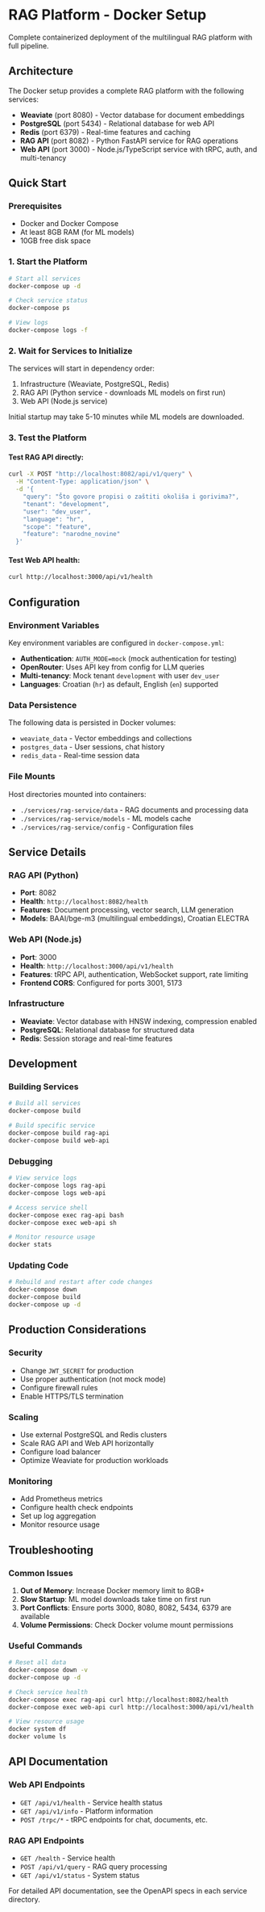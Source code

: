 # RAG Platform - Docker Setup

Complete containerized deployment of the multilingual RAG platform with full pipeline.

## Architecture

The Docker setup provides a complete RAG platform with the following services:

- **Weaviate** (port 8080) - Vector database for document embeddings
- **PostgreSQL** (port 5434) - Relational database for web API
- **Redis** (port 6379) - Real-time features and caching
- **RAG API** (port 8082) - Python FastAPI service for RAG operations
- **Web API** (port 3000) - Node.js/TypeScript service with tRPC, auth, and multi-tenancy

## Quick Start

### Prerequisites

- Docker and Docker Compose
- At least 8GB RAM (for ML models)
- 10GB free disk space

### 1. Start the Platform

```bash
# Start all services
docker-compose up -d

# Check service status
docker-compose ps

# View logs
docker-compose logs -f
```

### 2. Wait for Services to Initialize

The services will start in dependency order:
1. Infrastructure (Weaviate, PostgreSQL, Redis)
2. RAG API (Python service - downloads ML models on first run)
3. Web API (Node.js service)

Initial startup may take 5-10 minutes while ML models are downloaded.

### 3. Test the Platform

#### Test RAG API directly:
```bash
curl -X POST "http://localhost:8082/api/v1/query" \
  -H "Content-Type: application/json" \
  -d '{
    "query": "Što govore propisi o zaštiti okoliša i gorivima?",
    "tenant": "development",
    "user": "dev_user",
    "language": "hr",
    "scope": "feature",
    "feature": "narodne_novine"
  }'
```

#### Test Web API health:
```bash
curl http://localhost:3000/api/v1/health
```

## Configuration

### Environment Variables

Key environment variables are configured in `docker-compose.yml`:

- **Authentication**: `AUTH_MODE=mock` (mock authentication for testing)
- **OpenRouter**: Uses API key from config for LLM queries
- **Multi-tenancy**: Mock tenant `development` with user `dev_user`
- **Languages**: Croatian (`hr`) as default, English (`en`) supported

### Data Persistence

The following data is persisted in Docker volumes:
- `weaviate_data` - Vector embeddings and collections
- `postgres_data` - User sessions, chat history
- `redis_data` - Real-time session data

### File Mounts

Host directories mounted into containers:
- `./services/rag-service/data` - RAG documents and processing data
- `./services/rag-service/models` - ML models cache
- `./services/rag-service/config` - Configuration files

## Service Details

### RAG API (Python)
- **Port**: 8082
- **Health**: `http://localhost:8082/health`
- **Features**: Document processing, vector search, LLM generation
- **Models**: BAAI/bge-m3 (multilingual embeddings), Croatian ELECTRA

### Web API (Node.js)
- **Port**: 3000
- **Health**: `http://localhost:3000/api/v1/health`
- **Features**: tRPC API, authentication, WebSocket support, rate limiting
- **Frontend CORS**: Configured for ports 3001, 5173

### Infrastructure
- **Weaviate**: Vector database with HNSW indexing, compression enabled
- **PostgreSQL**: Relational database for structured data
- **Redis**: Session storage and real-time features

## Development

### Building Services

```bash
# Build all services
docker-compose build

# Build specific service
docker-compose build rag-api
docker-compose build web-api
```

### Debugging

```bash
# View service logs
docker-compose logs rag-api
docker-compose logs web-api

# Access service shell
docker-compose exec rag-api bash
docker-compose exec web-api sh

# Monitor resource usage
docker stats
```

### Updating Code

```bash
# Rebuild and restart after code changes
docker-compose down
docker-compose build
docker-compose up -d
```

## Production Considerations

### Security
- Change `JWT_SECRET` for production
- Use proper authentication (not mock mode)
- Configure firewall rules
- Enable HTTPS/TLS termination

### Scaling
- Use external PostgreSQL and Redis clusters
- Scale RAG API and Web API horizontally
- Configure load balancer
- Optimize Weaviate for production workloads

### Monitoring
- Add Prometheus metrics
- Configure health check endpoints
- Set up log aggregation
- Monitor resource usage

## Troubleshooting

### Common Issues

1. **Out of Memory**: Increase Docker memory limit to 8GB+
2. **Slow Startup**: ML model downloads take time on first run
3. **Port Conflicts**: Ensure ports 3000, 8080, 8082, 5434, 6379 are available
4. **Volume Permissions**: Check Docker volume mount permissions

### Useful Commands

```bash
# Reset all data
docker-compose down -v
docker-compose up -d

# Check service health
docker-compose exec rag-api curl http://localhost:8082/health
docker-compose exec web-api curl http://localhost:3000/api/v1/health

# View resource usage
docker system df
docker volume ls
```

## API Documentation

### Web API Endpoints
- `GET /api/v1/health` - Service health status
- `GET /api/v1/info` - Platform information
- `POST /trpc/*` - tRPC endpoints for chat, documents, etc.

### RAG API Endpoints
- `GET /health` - Service health
- `POST /api/v1/query` - RAG query processing
- `GET /api/v1/status` - System status

For detailed API documentation, see the OpenAPI specs in each service directory.